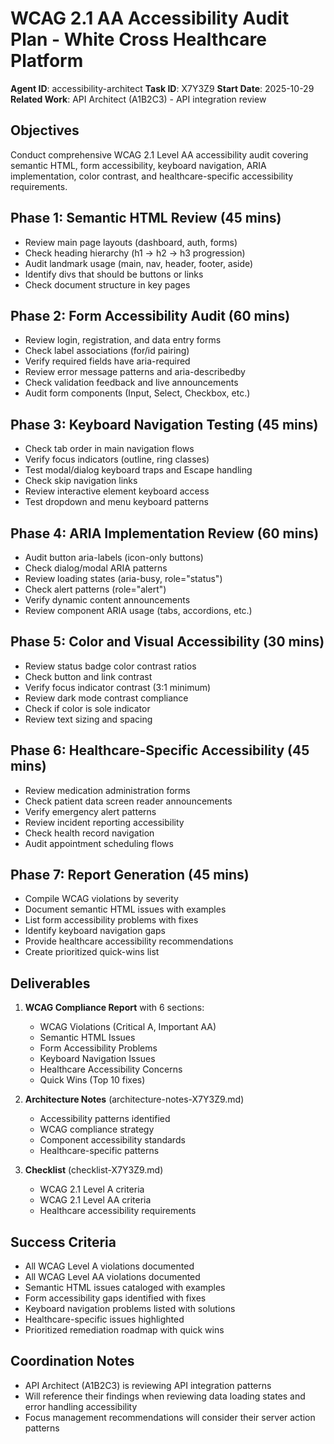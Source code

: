 # WCAG 2.1 AA Accessibility Audit Plan - White Cross Healthcare Platform

**Agent ID**: accessibility-architect
**Task ID**: X7Y3Z9
**Start Date**: 2025-10-29
**Related Work**: API Architect (A1B2C3) - API integration review

## Objectives

Conduct comprehensive WCAG 2.1 Level AA accessibility audit covering semantic HTML, form accessibility, keyboard navigation, ARIA implementation, color contrast, and healthcare-specific accessibility requirements.

## Phase 1: Semantic HTML Review (45 mins)
- Review main page layouts (dashboard, auth, forms)
- Check heading hierarchy (h1 → h2 → h3 progression)
- Audit landmark usage (main, nav, header, footer, aside)
- Identify divs that should be buttons or links
- Check document structure in key pages

## Phase 2: Form Accessibility Audit (60 mins)
- Review login, registration, and data entry forms
- Check label associations (for/id pairing)
- Verify required fields have aria-required
- Review error message patterns and aria-describedby
- Check validation feedback and live announcements
- Audit form components (Input, Select, Checkbox, etc.)

## Phase 3: Keyboard Navigation Testing (45 mins)
- Check tab order in main navigation flows
- Verify focus indicators (outline, ring classes)
- Test modal/dialog keyboard traps and Escape handling
- Check skip navigation links
- Review interactive element keyboard access
- Test dropdown and menu keyboard patterns

## Phase 4: ARIA Implementation Review (60 mins)
- Audit button aria-labels (icon-only buttons)
- Check dialog/modal ARIA patterns
- Review loading states (aria-busy, role="status")
- Check alert patterns (role="alert")
- Verify dynamic content announcements
- Review component ARIA usage (tabs, accordions, etc.)

## Phase 5: Color and Visual Accessibility (30 mins)
- Review status badge color contrast ratios
- Check button and link contrast
- Verify focus indicator contrast (3:1 minimum)
- Review dark mode contrast compliance
- Check if color is sole indicator
- Review text sizing and spacing

## Phase 6: Healthcare-Specific Accessibility (45 mins)
- Review medication administration forms
- Check patient data screen reader announcements
- Verify emergency alert patterns
- Review incident reporting accessibility
- Check health record navigation
- Audit appointment scheduling flows

## Phase 7: Report Generation (45 mins)
- Compile WCAG violations by severity
- Document semantic HTML issues with examples
- List form accessibility problems with fixes
- Identify keyboard navigation gaps
- Provide healthcare accessibility recommendations
- Create prioritized quick-wins list

## Deliverables

1. **WCAG Compliance Report** with 6 sections:
   - WCAG Violations (Critical A, Important AA)
   - Semantic HTML Issues
   - Form Accessibility Problems
   - Keyboard Navigation Issues
   - Healthcare Accessibility Concerns
   - Quick Wins (Top 10 fixes)

2. **Architecture Notes** (architecture-notes-X7Y3Z9.md)
   - Accessibility patterns identified
   - WCAG compliance strategy
   - Component accessibility standards
   - Healthcare-specific patterns

3. **Checklist** (checklist-X7Y3Z9.md)
   - WCAG 2.1 Level A criteria
   - WCAG 2.1 Level AA criteria
   - Healthcare accessibility requirements

## Success Criteria

- All WCAG Level A violations documented
- All WCAG Level AA violations documented
- Semantic HTML issues cataloged with examples
- Form accessibility gaps identified with fixes
- Keyboard navigation problems listed with solutions
- Healthcare-specific issues highlighted
- Prioritized remediation roadmap with quick wins

## Coordination Notes

- API Architect (A1B2C3) is reviewing API integration patterns
- Will reference their findings when reviewing data loading states and error handling accessibility
- Focus management recommendations will consider their server action patterns
